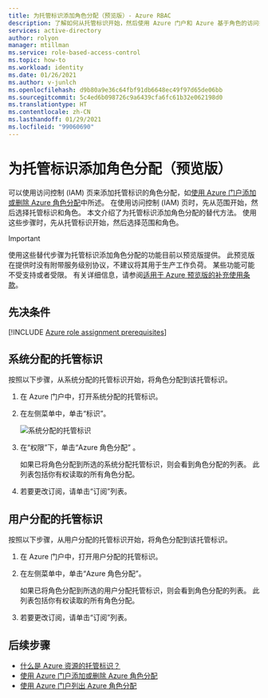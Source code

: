 ```yaml
---
title: 为托管标识添加角色分配（预览版）- Azure RBAC
description: 了解如何从托管标识开始，然后使用 Azure 门户和 Azure 基于角色的访问控制 (Azure RBAC) 选择范围和角色以添加角色分配。
services: active-directory
author: rolyon
manager: mtillman
ms.service: role-based-access-control
ms.topic: how-to
ms.workload: identity
ms.date: 01/26/2021
ms.author: v-junlch
ms.openlocfilehash: d9b80a9e36c64fbf91db6648ec49f97d65de06bb
ms.sourcegitcommit: 5c4ed6b098726c9a6439cfa6fc61b32e062198d0
ms.translationtype: HT
ms.contentlocale: zh-CN
ms.lasthandoff: 01/29/2021
ms.locfileid: "99060690"
---
```

# <a name="add-a-role-assignment-for-a-managed-identity-preview"></a>为托管标识添加角色分配（预览版）

可以使用访问控制 (IAM) 页来添加托管标识的角色分配，如[使用 Azure 门户添加或删除 Azure 角色分配](role-assignments-portal.md)中所述。 在使用访问控制 (IAM) 页时，先从范围开始，然后选择托管标识和角色。 本文介绍了为托管标识添加角色分配的替代方法。 使用这些步骤时，先从托管标识开始，然后选择范围和角色。

> [!IMPORTANT]
> 使用这些替代步骤为托管标识添加角色分配的功能目前以预览版提供。
> 此预览版在提供时没有附带服务级别协议，不建议将其用于生产工作负荷。 某些功能可能不受支持或者受限。
> 有关详细信息，请参阅[适用于 Azure 预览版的补充使用条款](https://www.azure.cn/support/legal/)。

## <a name="prerequisites"></a>先决条件

[!INCLUDE [Azure role assignment prerequisites](../../includes/role-based-access-control/prerequisites-role-assignments.md)]

## <a name="system-assigned-managed-identity"></a>系统分配的托管标识

按照以下步骤，从系统分配的托管标识开始，将角色分配到该托管标识。

1. 在 Azure 门户中，打开系统分配的托管标识。

1. 在左侧菜单中，单击“标识”。

    ![系统分配的托管标识](./media/shared/identity-system-assigned.png)

1. 在“权限”下，单击“Azure 角色分配” 。

    如果已将角色分配到所选的系统分配托管标识，则会看到角色分配的列表。 此列表包括你有权读取的所有角色分配。

1. 若要更改订阅，请单击“订阅”列表。

## <a name="user-assigned-managed-identity"></a>用户分配的托管标识

按照以下步骤，从用户分配的托管标识开始，将角色分配到该托管标识。

1. 在 Azure 门户中，打开用户分配的托管标识。

1. 在左侧菜单中，单击“Azure 角色分配”。

    如果已将角色分配到所选的用户分配托管标识，则会看到角色分配的列表。 此列表包括你有权读取的所有角色分配。

1. 若要更改订阅，请单击“订阅”列表。

## <a name="next-steps"></a>后续步骤

- [什么是 Azure 资源的托管标识？](../active-directory/managed-identities-azure-resources/overview.md)
- [使用 Azure 门户添加或删除 Azure 角色分配](role-assignments-portal.md)
- [使用 Azure 门户列出 Azure 角色分配](role-assignments-list-portal.md)

